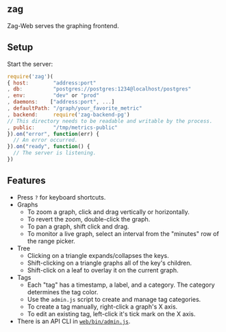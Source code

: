 ## zag

Zag-Web serves the graphing frontend.

## Setup

Start the server:

```javascript
require('zag')(
{ host:        "address:port"
, db:          "postgres://postgres:1234@localhost/postgres"
, env:         "dev" or "prod"
, daemons:    ["address:port", ...]
, defaultPath: "/graph/your_favorite_metric"
, backend:     require('zag-backend-pg')
// This directory needs to be readable and writable by the process.
, public:      "/tmp/metrics-public"
}).on("error", function(err) {
  // An error occurred.
}).on("ready", function() {
  // The server is listening.
})
```

## Features

  * Press `?` for keyboard shortcuts.
  * Graphs
    * To zoom a graph, click and drag vertically or horizontally.
    * To revert the zoom, double-click the graph.
    * To pan a graph, shift click and drag.
    * To monitor a live graph, select an interval from the "minutes" row of the range picker.
  * Tree
    * Clicking on a triangle expands/collapses the keys.
    * Shift-clicking on a triangle graphs all of the key's children.
    * Shift-click on a leaf to overlay it on the current graph.
  * Tags
    * Each "tag" has a timestamp, a label, and a category.
      The category determines the tag color.
    * Use the `admin.js` script to create and manage tag categories.
    * To create a tag manually, right-click a graph's X axis.
    * To edit an existing tag, left-click it's tick mark on the X axis.
  * There is an API CLI in [`web/bin/admin.js`](https://github.com/Voxer/zag/blob/master/web/bin/admin.js).

